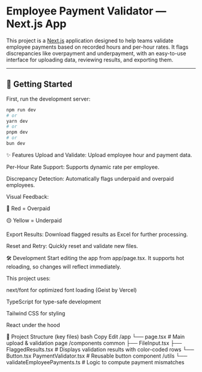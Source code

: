 # Employee Payment Validator — Next.js App

This project is a [Next.js](https://nextjs.org) application designed to help teams validate employee payments based on recorded hours and per-hour rates. It flags discrepancies like overpayment and underpayment, with an easy-to-use interface for uploading data, reviewing results, and exporting them.

---

## 🚀 Getting Started

First, run the development server:

```bash
npm run dev
# or
yarn dev
# or
pnpm dev
# or
bun dev

```
✨ Features
Upload and Validate: Upload employee hour and payment data.

Per-Hour Rate Support: Supports dynamic rate per employee.

Discrepancy Detection: Automatically flags underpaid and overpaid employees.

Visual Feedback:

🔴 Red = Overpaid

🟡 Yellow = Underpaid

Export Results: Download flagged results as Excel for further processing.

Reset and Retry: Quickly reset and validate new files.

🛠️ Development
Start editing the app from app/page.tsx. It supports hot reloading, so changes will reflect immediately.

This project uses:

next/font for optimized font loading (Geist by Vercel)

TypeScript for type-safe development

Tailwind CSS for styling

React under the hood

📂 Project Structure (key files)
bash
Copy
Edit
/app
  └── page.tsx               # Main upload & validation page
/components
 common
  ├── FileInput.tsx 
  ├── FlaggedResults.tsx     # Displays validation results with color-coded rows
  └── Button.tsx
 PaymentValidator.tsx
         # Reusable button component
/utils
  └── validateEmployeePayments.ts # Logic to compute payment mismatches

